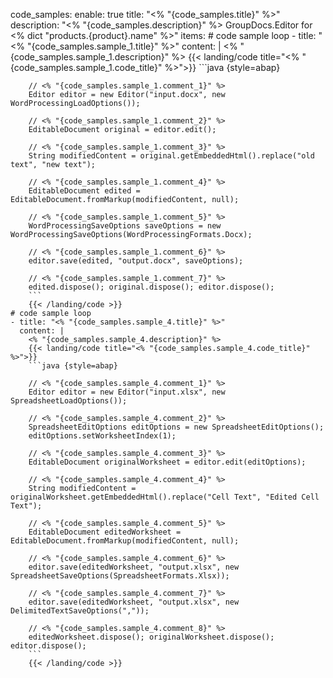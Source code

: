 code_samples:
  enable: true
  title: "<% "{code_samples.title}" %>"
  description: "<% "{code_samples.description}" %> GroupDocs.Editor for <% dict "products.{product}.name" %>"
  items:
    # code sample loop
    - title: "<% "{code_samples.sample_1.title}" %>"
      content: |
        <% "{code_samples.sample_1.description}" %> 
        {{< landing/code title="<% "{code_samples.sample_1.code_title}" %>">}}
        ```java {style=abap}
        
        // <% "{code_samples.sample_1.comment_1}" %>
        Editor editor = new Editor("input.docx", new WordProcessingLoadOptions());
        
        // <% "{code_samples.sample_1.comment_2}" %>
        EditableDocument original = editor.edit();
        
        // <% "{code_samples.sample_1.comment_3}" %>
        String modifiedContent = original.getEmbeddedHtml().replace("old text", "new text");
        
        // <% "{code_samples.sample_1.comment_4}" %>
        EditableDocument edited = EditableDocument.fromMarkup(modifiedContent, null);
        
        // <% "{code_samples.sample_1.comment_5}" %>
        WordProcessingSaveOptions saveOptions = new WordProcessingSaveOptions(WordProcessingFormats.Docx);
        
        // <% "{code_samples.sample_1.comment_6}" %>
        editor.save(edited, "output.docx", saveOptions);
        
        // <% "{code_samples.sample_1.comment_7}" %>
        edited.dispose(); original.dispose(); editor.dispose();
        ```
        {{< /landing/code >}}
    # code sample loop
    - title: "<% "{code_samples.sample_4.title}" %>"
      content: |
        <% "{code_samples.sample_4.description}" %>
        {{< landing/code title="<% "{code_samples.sample_4.code_title}" %>">}}
        ```java {style=abap}
        
        // <% "{code_samples.sample_4.comment_1}" %>
        Editor editor = new Editor("input.xlsx", new SpreadsheetLoadOptions());
        
        // <% "{code_samples.sample_4.comment_2}" %>
        SpreadsheetEditOptions editOptions = new SpreadsheetEditOptions();
        editOptions.setWorksheetIndex(1);
        
        // <% "{code_samples.sample_4.comment_3}" %>
        EditableDocument originalWorksheet = editor.edit(editOptions);
        
        // <% "{code_samples.sample_4.comment_4}" %>
        String modifiedContent = originalWorksheet.getEmbeddedHtml().replace("Cell Text", "Edited Cell Text");
        
        // <% "{code_samples.sample_4.comment_5}" %>
        EditableDocument editedWorksheet = EditableDocument.fromMarkup(modifiedContent, null);
        
        // <% "{code_samples.sample_4.comment_6}" %>
        editor.save(editedWorksheet, "output.xlsx", new SpreadsheetSaveOptions(SpreadsheetFormats.Xlsx));
        
        // <% "{code_samples.sample_4.comment_7}" %>
        editor.save(editedWorksheet, "output.xlsx", new DelimitedTextSaveOptions(","));
        
        // <% "{code_samples.sample_4.comment_8}" %>
        editedWorksheet.dispose(); originalWorksheet.dispose(); editor.dispose();
        ```
        {{< /landing/code >}}